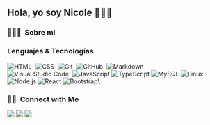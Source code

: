 ## Hola, yo soy Nicole 👋🏻😉

### 👩🏻‍💻 &nbsp;Sobre mi
<!--
👩🏻‍💻 &nbsp;Soy desarrolladora web hace aproximadamente 2 años.\
🎓 &nbsp;.Blablabla \
🌱 &nbsp;I'm on track for learning more about Artificial Intelligence, Systems Design, and Cloud Architecture.\
✍️ &nbsp;In my free time, I pursue Graphic Design and Blog Writing as hobbies/side hustles.\
💬 &nbsp;Feel free to reach out to me for pro bono consulting and volunteering, or just for some interesting discussion.\
✉️ &nbsp;You can shoot me an email at avsingh@umass.edu! I'll try to respond as soon as I can.\
📄 &nbsp;Please have a look at my [Résumé](https://www.adityavsingh.com/resume.html) for more details about me. I'm open to feedback and suggestions!
-->


### Lenguajes & Tecnologías

![HTML](https://img.shields.io/badge/-HTML-000?style=flat&logo=HTML5)&nbsp;
![CSS](https://img.shields.io/badge/-CSS-000?style=flat&logo=CSS3&logoColor=1572B6)&nbsp;
![Git](https://img.shields.io/badge/-Git-000?style=flat&logo=git)&nbsp;
![GitHub](https://img.shields.io/badge/-GitHub-000?style=flat&logo=github)&nbsp;
![Markdown](https://img.shields.io/badge/-Markdown-000?style=flat&logo=markdown)\
![Visual Studio Code](https://img.shields.io/badge/-Visual%20Studio%20Code-000?style=flat&logo=visual-studio-code&logoColor=007ACC)&nbsp;
![JavaScript](https://img.shields.io/badge/-JavaScript-000?&logo=JavaScript)
![TypeScript](https://img.shields.io/badge/-TypeScript-000?&logo=TypeScript)
![MySQL](https://img.shields.io/badge/-SQL-000?&logo=MySQL)
![Linux](https://img.shields.io/badge/-Linux-000?&logo=Linux)
![Node.js](https://img.shields.io/badge/-Node.js-000?&logo=node.js)
![React](https://img.shields.io/badge/-React-000?&logo=React)
![Bootstrap](https://img.shields.io/badge/-Bootstrap-000?style=flat&logo=bootstrap&logoColor=563D7C)\



### 🤝🏻 &nbsp;Connect with Me

<p>
<a href="https://linkedin.com/in/nicoletevez"><img src="https://img.shields.io/badge/-Nicole%20Tevez-0077B5?style=flat&logo=Linkedin&logoColor=white"/></a>
<a href="mailto:nicole.tevez.97@gmail.com"><img src="https://img.shields.io/badge/-nicole.tevez.97@gmail.com-D14836?style=flat&logo=Gmail&logoColor=white"/></a>
<a href="https://twitter.com/naniitevez"><img src="https://img.shields.io/badge/-naniitevez-00acee?style=flat&logo=Twitter&logoColor=white"/></a>
</p>
